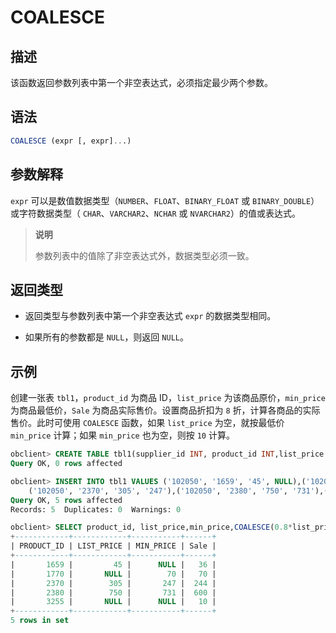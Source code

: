 # COALESCE

## 描述

该函数返回参数列表中第一个非空表达式，必须指定最少两个参数。

## 语法

```sql
COALESCE (expr [, expr]...)
```

## 参数解释

`expr` 可以是数值数据类型（`NUMBER`、`FLOAT`、`BINARY_FLOAT` 或 `BINARY_DOUBLE`）或字符数据类型（ `CHAR`、`VARCHAR2`、`NCHAR` 或 `NVARCHAR2`）的值或表达式。
>**说明**
>
>参数列表中的值除了非空表达式外，数据类型必须一致。

## 返回类型

* 返回类型与参数列表中第一个非空表达式 `expr` 的数据类型相同。

* 如果所有的参数都是 `NULL`，则返回 `NULL`。

## 示例

创建一张表 `tbl1`，`product_id` 为商品 ID，`list_price` 为该商品原价，`min_price` 为商品最低价，`Sale` 为商品实际售价。设置商品折扣为 `8` 折，计算各商品的实际售价。此时可使用 `COALESCE` 函数，如果 `list_price` 为空，就按最低价 `min_price` 计算；如果 `min_price` 也为空，则按 `10` 计算。

```sql
obclient> CREATE TABLE tbl1(supplier_id INT, product_id INT,list_price NUMERIC,min_price NUMERIC);
Query OK, 0 rows affected

obclient> INSERT INTO tbl1 VALUES ('102050', '1659', '45', NULL),('102050', '1770', NULL, '70'),
    ('102050', '2370', '305', '247'),('102050', '2380', '750', '731'),('102050', '3255', NULL, NULL);
Query OK, 5 rows affected
Records: 5  Duplicates: 0  Warnings: 0

obclient> SELECT product_id, list_price,min_price,COALESCE(0.8*list_price, min_price, 10) "Sale" FROM tbl1;
+------------+------------+-----------+------+
| PRODUCT_ID | LIST_PRICE | MIN_PRICE | Sale |
+------------+------------+-----------+------+
|       1659 |         45 |      NULL |   36 |
|       1770 |       NULL |        70 |   70 |
|       2370 |        305 |       247 |  244 |
|       2380 |        750 |       731 |  600 |
|       3255 |       NULL |      NULL |   10 |
+------------+------------+-----------+------+
5 rows in set
```
